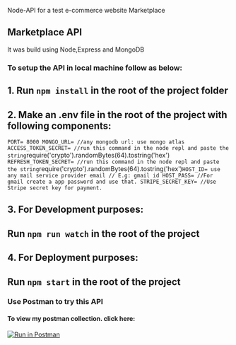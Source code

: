 Node-API for a test e-commerce website Marketplace

## Marketplace API

It was build using Node,Express and MongoDB

### To setup the API in local machine follow as below:

## 1. Run `npm install` in the root of the project folder

## 2. Make an .env file in the root of the project with following components:

`PORT= 8000
MONGO_URL= //any mongodb url: use mongo atlas
ACCESS_TOKEN_SECRET= //run this command in the node repl and paste the string`require('crypto').randomBytes(64).tostring('hex')` 
REFRESH_TOKEN_SECRET= //run this command in the node repl and paste the string`require('crypto').randomBytes(64).tostring('hex')`HOST_ID= use any mail service provider email // E.g: gmail id
HOST_PASS= //For gmail create a app password and use that.
STRIPE_SECRET_KEY= //Use Stripe secret key for payment.`

## 3. For Development purposes:

## Run `npm run watch` in the root of the project

## 4. For Deployment purposes:

## Run `npm start` in the root of the project

### Use Postman to try this API

#### To view my postman collection. click here:

[![Run in Postman](https://run.pstmn.io/button.svg)](https://app.getpostman.com/run-collection/24921455-c56e89c4-853c-42b3-9a0c-be3fc22fa142?action=collection%2Ffork&collection-url=entityId%3D24921455-c56e89c4-853c-42b3-9a0c-be3fc22fa142%26entityType%3Dcollection%26workspaceId%3D974a369b-248f-4d75-8791-1eb1f8dde207)
